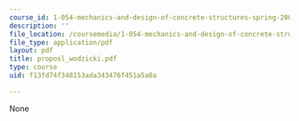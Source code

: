 ```yaml
---
course_id: 1-054-mechanics-and-design-of-concrete-structures-spring-2004
description: ''
file_location: /coursemedia/1-054-mechanics-and-design-of-concrete-structures-spring-2004/f13fd74f348153ada343476f451a5a0a_proposl_wodzicki.pdf
file_type: application/pdf
layout: pdf
title: proposl_wodzicki.pdf
type: course
uid: f13fd74f348153ada343476f451a5a0a

---
```

None